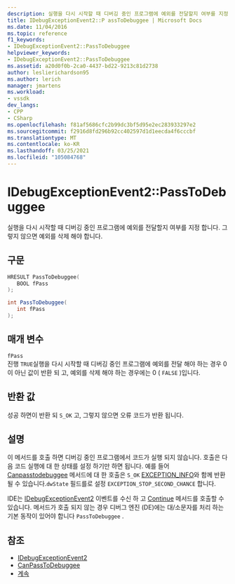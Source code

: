 ```yaml
---
description: 실행을 다시 시작할 때 디버깅 중인 프로그램에 예외를 전달할지 여부를 지정 합니다. 그렇지 않으면 예외를 삭제 해야 합니다.
title: IDebugExceptionEvent2::P assToDebuggee | Microsoft Docs
ms.date: 11/04/2016
ms.topic: reference
f1_keywords:
- IDebugExceptionEvent2::PassToDebuggee
helpviewer_keywords:
- IDebugExceptionEvent2::PassToDebuggee
ms.assetid: a20d0f0b-2ca0-4437-bd22-9213c81d2738
author: leslierichardson95
ms.author: lerich
manager: jmartens
ms.workload:
- vssdk
dev_langs:
- CPP
- CSharp
ms.openlocfilehash: f81af5686cfc2b99dc3bf5d95e2ec283933297e2
ms.sourcegitcommit: f2916d8fd296b92cc402597d1d1eecda4f6cccbf
ms.translationtype: MT
ms.contentlocale: ko-KR
ms.lasthandoff: 03/25/2021
ms.locfileid: "105084768"
---
```

# <a name="idebugexceptionevent2passtodebuggee"></a>IDebugExceptionEvent2::PassToDebuggee
실행을 다시 시작할 때 디버깅 중인 프로그램에 예외를 전달할지 여부를 지정 합니다. 그렇지 않으면 예외를 삭제 해야 합니다.

## <a name="syntax"></a>구문

```cpp
HRESULT PassToDebuggee(
   BOOL fPass
);
```

```csharp
int PassToDebuggee(
   int fPass
);
```

## <a name="parameters"></a>매개 변수
`fPass`\
진행 `TRUE`실행을 다시 시작할 때 디버깅 중인 프로그램에 예외를 전달 해야 하는 경우 0이 아닌 값이 반환 되 고, 예외를 삭제 해야 하는 경우에는 0 ( `FALSE` )입니다.

## <a name="return-value"></a>반환 값
 성공 하면이 반환 되 `S_OK` 고, 그렇지 않으면 오류 코드가 반환 됩니다.

## <a name="remarks"></a>설명
 이 메서드를 호출 하면 디버깅 중인 프로그램에서 코드가 실행 되지 않습니다. 호출은 다음 코드 실행에 대 한 상태를 설정 하기만 하면 됩니다. 예를 들어 [Canpasstodebuggee](../../../extensibility/debugger/reference/idebugexceptionevent2-canpasstodebuggee.md) 메서드에 대 한 호출은 `S_OK` [EXCEPTION_INFO](../../../extensibility/debugger/reference/exception-info.md)와 함께 반환 될 수 있습니다.`dwState` 필드를로 설정 `EXCEPTION_STOP_SECOND_CHANCE` 합니다.

 IDE는 [IDebugExceptionEvent2](../../../extensibility/debugger/reference/idebugexceptionevent2.md) 이벤트를 수신 하 고 [Continue](../../../extensibility/debugger/reference/idebugprogram2-continue.md) 메서드를 호출할 수 있습니다. 메서드가 호출 되지 않는 경우 디버그 엔진 (DE)에는 대/소문자를 처리 하는 기본 동작이 있어야 합니다 `PassToDebuggee` .

## <a name="see-also"></a>참조
- [IDebugExceptionEvent2](../../../extensibility/debugger/reference/idebugexceptionevent2.md)
- [CanPassToDebuggee](../../../extensibility/debugger/reference/idebugexceptionevent2-canpasstodebuggee.md)
- [계속](../../../extensibility/debugger/reference/idebugprogram2-continue.md)
